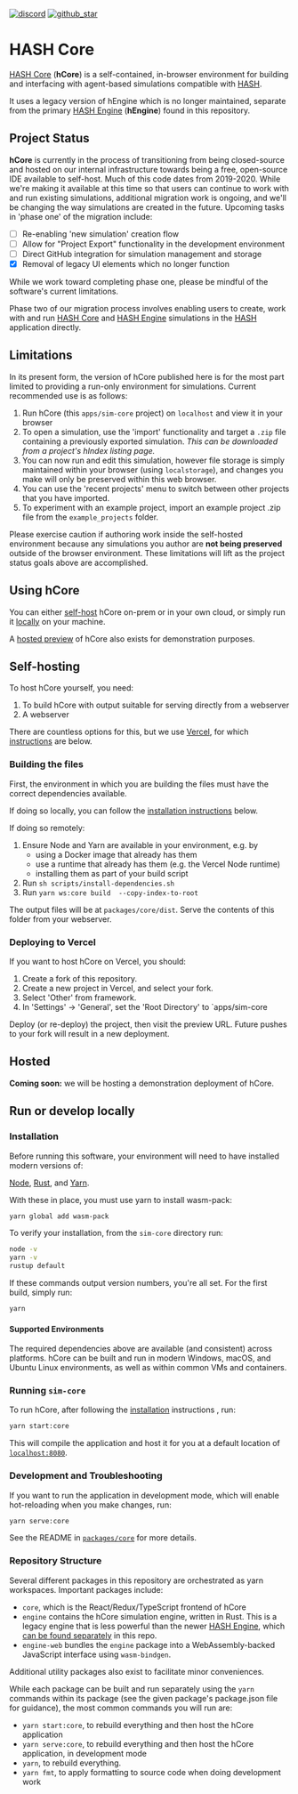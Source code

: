 [discord]: https://hash.ai/discord?utm_medium=organic&utm_source=github_readme_labs-repo_apps-sim-core
[github_star]: https://github.com/hashintel/labs#
[hash]: https://hash.ai/platform/hash?utm_medium=organic&utm_source=github_readme_labs-repo_apps-sim-core
[hash core]: https://hash.ai/platform/core?utm_medium=organic&utm_source=github_readme_labs-repo_apps-sim-core
[hash engine]: https://hash.ai/platform/engine?utm_medium=organic&utm_source=github_readme_labs-repo_apps-sim-core

[![discord](https://img.shields.io/discord/840573247803097118)][discord] [![github_star](https://img.shields.io/github/stars/hashintel/labs?label=Star%20on%20GitHub&style=social)][github_star]

# HASH Core

[HASH Core] (**hCore**) is a self-contained, in-browser environment for building and interfacing with agent-based simulations compatible with [HASH].

It uses a legacy version of hEngine which is no longer maintained, separate from the primary [HASH Engine] (**hEngine**) found in this repository.


## Project Status

**hCore** is currently in the process of transitioning from being closed-source and hosted on our internal infrastructure towards being a free, open-source IDE available to self-host. Much of this code dates from 2019-2020. While we're making it available at this time so that users can continue to work with and run existing simulations, additional migration work is ongoing, and we'll be changing the way simulations are created in the future. Upcoming tasks in 'phase one' of the migration include:

- [ ] Re-enabling 'new simulation' creation flow
- [ ] Allow for "Project Export" functionality in the development environment
- [ ] Direct GitHub integration for simulation management and storage
- [X] Removal of legacy UI elements which no longer function

While we work toward completing phase one, please be mindful of the software's current limitations.

Phase two of our migration process involves enabling users to create, work with and run [HASH Core] and [HASH Engine] simulations in the [HASH] application directly.

## Limitations

In its present form, the version of hCore published here is for the most part limited to providing a run-only environment for simulations. Current recommended use is as follows:

1. Run hCore (this `apps/sim-core` project) on `localhost` and view it in your browser
1. To open a simulation, use the 'import' functionality and target a `.zip` file containing a previously exported simulation. _This can be downloaded from a project's hIndex listing page._
1. You can now run and edit this simulation, however file storage is simply maintained within your browser (using `localstorage`), and changes you make will only be preserved within this web browser.
1. You can use the 'recent projects' menu to switch between other projects that you have imported.
1. To experiment with an example project, import an example project .zip file from the `example_projects` folder.

Please exercise caution if authoring work inside the self-hosted environment because any simulations you author are **not being preserved** outside of the browser environment.  These limitations will lift as the project status goals above are accomplished.

## Using hCore

You can either [self-host](#self-hosting) hCore on-prem or in your own cloud, or simply run it [locally](#run-or-develop-locally) on your machine.

A [hosted preview](#hosted) of hCore also exists for demonstration purposes.

## Self-hosting

To host hCore yourself, you need:
1. To build hCore with output suitable for serving directly from a webserver
2. A webserver

There are countless options for this, but we use [Vercel](https://vercel.com/), for which [instructions](#deploying-to-vercel) are below.

### Building the files

First, the environment in which you are building the files must have the correct dependencies available.

If doing so locally, you can follow the [installation instructions](#run-or-develop-locally) below.

If doing so remotely:
1. Ensure Node and Yarn are available in your environment, e.g. by
   - using a Docker image that already has them
   - use a runtime that already has them (e.g. the Vercel Node runtime)
   - installing them as part of your build script
1. Run `sh scripts/install-dependencies.sh`
1. Run `yarn ws:core build  --copy-index-to-root`

The output files will be at `packages/core/dist`. Serve the contents of this folder from your webserver.

### Deploying to Vercel

If you want to host hCore on Vercel, you should:
1. Create a fork of this repository.
1. Create a new project in Vercel, and select your fork.
1. Select 'Other' from framework.
1. In 'Settings' -> 'General', set the 'Root Directory' to `apps/sim-core
 
Deploy (or re-deploy) the project, then visit the preview URL. Future pushes to your fork will result in a new deployment.

## Hosted

**Coming soon:** we will be hosting a demonstration deployment of hCore.

## Run or develop locally

### Installation

Before running this software, your environment will need to have installed modern versions of:

[Node](https://nodejs.org/en/), [Rust](https://www.rust-lang.org/learn/get-started), and [Yarn](https://yarnpkg.com/lang/en/).

With these in place, you must use yarn to install wasm-pack:
```sh
yarn global add wasm-pack
```

To verify your installation, from the `sim-core` directory run:
```sh
node -v
yarn -v
rustup default
```
If these commands output version numbers, you're all set.
For the first build, simply run:
```sh
yarn
```

#### Supported Environments

The required dependencies above are available (and consistent) across platforms. hCore can be built and run in modern Windows, macOS, and Ubuntu Linux environments, as well as within common VMs and containers.

### Running `sim-core`

To run hCore, after following the [installation](#installation) instructions , run:

```sh
yarn start:core
```

This will compile the application and host it for you at a default location of [`localhost:8080`](http://localhost:8080).

### Development and Troubleshooting

If you want to run the application in development mode, which will enable hot-reloading when you make changes, run:

```sh
yarn serve:core
```

See the README in [`packages/core`](https://github.com/hashintel/labs/tree/main/apps/sim-core/packages/core) for more details.

### Repository Structure

Several different packages in this repository are orchestrated as yarn workspaces. Important packages include:
 - `core`, which is the React/Redux/TypeScript frontend of hCore
 - `engine` contains the hCore simulation engine, written in Rust. This is a legacy engine that is less powerful than the newer [HASH Engine], which [can be found separately](https://github.com/hashintel/labs/tree/main/apps/sim-engine) in this repo.
 - `engine-web` bundles the `engine` package into a WebAssembly-backed JavaScript interface using `wasm-bindgen`.

 Additional utility packages also exist to facilitate minor conveniences.

 While each package can be built and run separately using the `yarn` commands within its package (see the given package's package.json file for guidance), the most common commands you will run are:
 - `yarn start:core`, to rebuild everything and then host the hCore application
 - `yarn serve:core`, to rebuild everything and then host the hCore application, in development mode
 - `yarn`, to rebuild everything.
 - `yarn fmt`, to apply formatting to source code when doing development work
